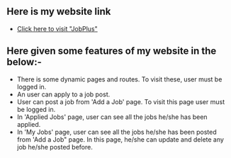 
<h2>Here is my website link</h2>

- [Click here to visit "JobPlus"](https://jobplus-5380c.web.app/)

<h2>Here given some features of my website in the below:-</h2>

- There is some dynamic pages and routes. To visit these, user must be logged in.
- An user can apply to a job post.
- User can post a job from 'Add a Job' page. To visit this page user must be logged in.
- In 'Applied Jobs' page, user can see all the jobs he/she has been applied.
- In 'My Jobs' page, user can see all the jobs he/she has been posted from 'Add a Job" page. In this page, he/she can update and delete any job he/she posted before.
